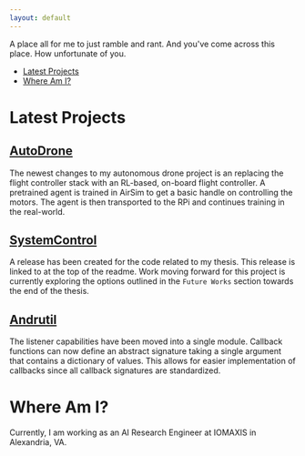 ```yaml
---
layout: default
---
```


A place all for me to just ramble and rant. And you've come across this place. How unfortunate of you.

- [Latest Projects](#latest-projects)
- [Where Am I?](#where-am-i)

# Latest Projects

## [AutoDrone](projects/autodrone.md)

The newest changes to my autonomous drone project is an replacing the flight controller stack with an RL-based, on-board flight controller. A pretrained agent is trained in AirSim to get a basic handle on controlling the motors. The agent is then transported to the RPi and continues training in the real-world.

## [SystemControl](projects/systemcontrol.md)

A release has been created for the code related to my thesis. This release is linked to at the top of the readme. Work moving forward for this project is currently exploring the options outlined in the `Future Works` section towards the end of the thesis. 

## [Andrutil](projects/andrutil.md)

The listener capabilities have been moved into a single module. Callback functions can now define an abstract signature taking a single argument that contains a dictionary of values. This allows for easier implementation of callbacks since all callback signatures are standardized.

# Where Am I?

Currently, I am working as an AI Research Engineer at IOMAXIS in Alexandria, VA.
